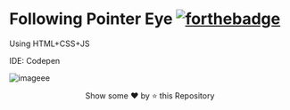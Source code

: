 # Following Pointer Eye [![forthebadge](https://forthebadge.com/images/badges/made-with-javascript.svg)](https://forthebadge.com)

Using HTML+CSS+JS

IDE: Codepen

![imageee](https://user-images.githubusercontent.com/55251741/103463431-5265ea80-4d52-11eb-8acf-4ea0d27ef6ba.PNG)


<p align="center">Show some ❤️ by ⭐ this Repository</p>
